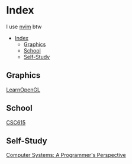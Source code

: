 # Index

I use [nvim](https://www.lazyvim.org/) btw

<!--toc:start-->

- [Index](#index)
  - [Graphics](#graphics)
  - [School](#school)
  - [Self-Study](#self-study)
  <!--toc:end-->

## Graphics

[LearnOpenGL](graphics/LearnOpenGL.md)

## School

[CSC615](school/CSC615/CSC615.md)

## Self-Study

[Computer Systems: A Programmer's Perspective](comp_arch/CSAPP.md)
